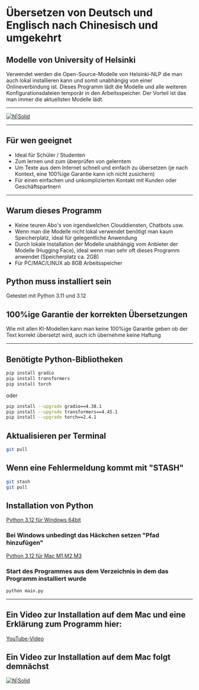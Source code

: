 # Übersetzen von Deutsch und Englisch nach Chinesisch und umgekehrt
## Modelle von University of Helsinki

Verwendet werden die Open-Source-Modelle von Helsinki-NLP die man auch lokal installieren kann und somit unabhängig von einer Onlineverbindung ist. Dieses Programm lädt die Modelle und alle weiteren Konfigurationsdateien temporär in den Arbeitsspeicher.
Der Vorteil ist das man immer die aktuellsten Modelle lädt.
***
[![N|Solid](https://image.civitai.com/xG1nkqKTMzGDvpLrqFT7WA/9c0923a3-46bb-4a4d-be73-66e72d7a4c4c/original=true,quality=90/11945886.jpeg)](https://civitai.com/user/Der_Zerfleischer)
***

## Für wen geeignet

- Ideal für Schüler / Studenten
- Zum lernen und zum überprüfen von gelerntem
- Um Texte aus dem Internet schnell und einfach zu übersetzen (je nach Kontext, eine 100%ige Garantie kann ich nicht zusichern)
- Für einen einfachen und unkomplizierten Kontakt mit Kunden oder Geschäftspartnern 

***

## Warum dieses Programm

- Keine teuren Abo's von irgendwelchen Clouddiensten, Chatbots usw.
- Wenn man die Modelle nicht lokal verwendet benötigt man kaum Speicherplatz, ideal für gelegentliche Anwendung
- Durch lokale Installation der Modelle unabhängig vom Anbieter der Modelle (Hugging Face), ideal wenn man sehr oft dieses Programm anwendet (Speicherplatz ca. 2GB)
- Für PC/MAC/LINUX ab 8GB Arbeitsspeicher

## Python muss installiert sein

Getestet mit Python 3.11 und 3.12

## 100%ige Garantie der korrekten Übersetzungen

Wie mit allen KI-Modellen kann man keine 100%ige Garantie geben ob der Text korrekt übersetzt wird, auch ich übernehme keine Haftung

***

## Benötigte Python-Bibliotheken
```sh
pip install gradio
pip install transformers
pip install torch
```
oder
```sh
pip install --upgrade gradio==4.38.1
pip install --upgrade transformers==4.45.1
pip install --upgrade torch==2.4.1
```

## Aktualisieren per Terminal
```sh
git pull
```
## Wenn eine Fehlermeldung kommt mit "STASH"
```sh
git stash
git pull
```

## Installation von Python

[Python 3.12 für Windows 64bit](https://www.python.org/ftp/python/3.12.7/python-3.12.7-amd64.exe)
### Bei Windows unbedingt das Häckchen setzen "Pfad hinzufügen"
[Python 3.12 für Mac M1,M2,M3](https://www.python.org/ftp/python/3.12.7/python-3.12.7-macos11.pkg)

### Start des Programmes aus dem Verzeichnis in dem das Programm installiert wurde
```sh
python main.py
```
***

## Ein Video zur Installation auf dem Mac und eine Erklärung zum Programm hier:
[YouTube-Video](https://youtu.be/UEBUr_pZwWw)

## Ein Video zur Installation auf dem Mac folgt demnächst

[![N|Solid](https://image.civitai.com/xG1nkqKTMzGDvpLrqFT7WA/fe2e69ea-4ba8-4aac-9d1a-002b372b7e5a/original=true,quality=90/28751964.jpeg)](https://civitai.com/user/Der_Zerfleischer)